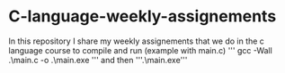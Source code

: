 # C-language-weekly-assignements
In this repository I share my weekly assignements that we do in the c language course
to compile and run (example with main.c)
''' gcc -Wall .\main.c -o .\main.exe '''
and then 
'''.\main.exe'''
